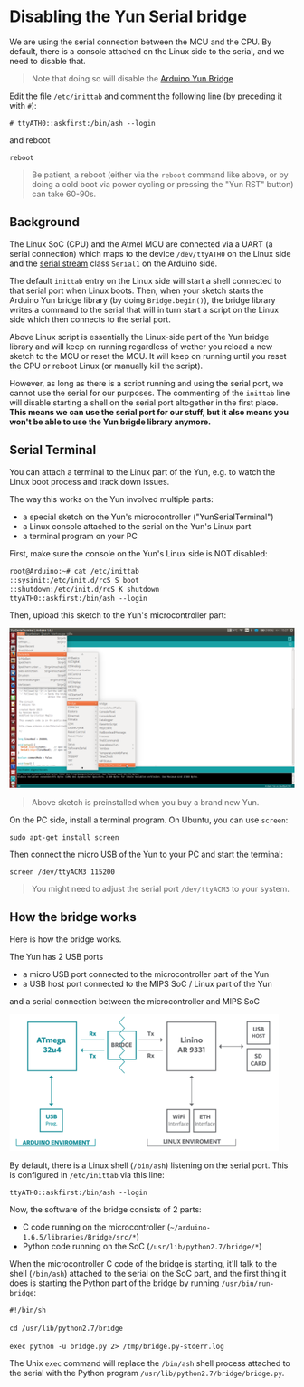 # Disabling the Yun Serial bridge

We are using the serial connection between the MCU and the CPU. By default, there is a console attached on the Linux side to the serial, and we need to disable that.

> Note that doing so will disable the [Arduino Yun Bridge](https://www.arduino.cc/en/Reference/YunBridgeLibrary)

Edit the file `/etc/inittab` and comment the following line (by preceding it with `#`):

```shell
# ttyATH0::askfirst:/bin/ash --login
```

and reboot

    reboot

> Be patient, a reboot (either via the `reboot` command like above, or by doing a cold boot via power cycling or pressing the "Yun RST" button) can take 60-90s.
>

## Background

The Linux SoC (CPU) and the Atmel MCU are connected via a UART (a serial connection) which maps to the device `/dev/ttyATH0` on the Linux side and the [serial stream](http://arduino.cc/en/Reference/Serial) class `Serial1` on the Arduino side.

The default `inittab` entry on the Linux side will start a shell connected to that serial port when Linux boots. Then, when your sketch starts the Arduino Yun bridge library (by doing `Bridge.begin()`), the bridge library writes a command to the serial that will in turn start a script on the Linux side which then connects to the serial port.

Above Linux script is essentially the Linux-side part of the Yun bridge library and will keep on running regardless of wether you reload a new sketch to the MCU or reset the MCU. It will keep on running until you reset the CPU or reboot Linux (or manually kill the script).

However, as long as there is a script running and using the serial port, we cannot use the serial for our purposes. The commenting of the `inittab` line will disable starting a shell on the serial port altogether in the first place. **This means we can use the serial port for our stuff, but it also means you won't be able to use the Yun brigde library anymore.**


## Serial Terminal

You can attach a terminal to the Linux part of the Yun, e.g. to watch the Linux boot process and track down issues.

The way this works on the Yun involved multiple parts:

* a special sketch on the Yun's microcontroller ("YunSerialTerminal")
* a Linux console attached to the serial on the Yun's Linux part
* a terminal program on your PC

First, make sure the console on the Yun's Linux side is NOT disabled:

```console
root@Arduino:~# cat /etc/inittab 
::sysinit:/etc/init.d/rcS S boot
::shutdown:/etc/init.d/rcS K shutdown
ttyATH0::askfirst:/bin/ash --login
```

Then, upload this sketch to the Yun's microcontroller part:

![Arduino Yun Serial Terminal Sketch](/static/img/iotcookbook/yun/yun_sketch_serial_terminal.png)

> Above sketch is preinstalled when you buy a brand new Yun.

On the PC side, install a terminal program. On Ubuntu, you can use `screen`:

    sudo apt-get install screen

Then connect the micro USB of the Yun to your PC and start the terminal:

    screen /dev/ttyACM3 115200

> You might need to adjust the serial port `/dev/ttyACM3` to your system.


## How the bridge works

Here is how the bridge works.

The Yun has 2 USB ports

- a micro USB port connected to the microcontroller part of the Yun
- a USB host port connected to the MIPS SoC / Linux part of the Yun

and a serial connection between the microcontroller and MIPS SoC

![Arduino Yun System Architecture](/static/img/iotcookbook/yun/yun_diagram.png)

By default, there is a Linux shell (`/bin/ash`) listening on the serial port. This is configured in `/etc/inittab` via this line:

```text
ttyATH0::askfirst:/bin/ash --login
```

Now, the software of the bridge consists of 2 parts:

- C code running on the microcontroller (`~/arduino-1.6.5/libraries/Bridge/src/*`)
- Python code running on the SoC (`/usr/lib/python2.7/bridge/*`)

When the microcontroller C code of the bridge is starting, it'll talk to the shell (`/bin/ash`) attached to the serial on the SoC part, and the first thing it does is starting the Python part of the bridge by running `/usr/bin/run-bridge`:

```shell
#!/bin/sh

cd /usr/lib/python2.7/bridge

exec python -u bridge.py 2> /tmp/bridge.py-stderr.log
```

The Unix `exec` command will replace the `/bin/ash` shell process attached to the serial with the Python program `/usr/lib/python2.7/bridge/bridge.py`.
